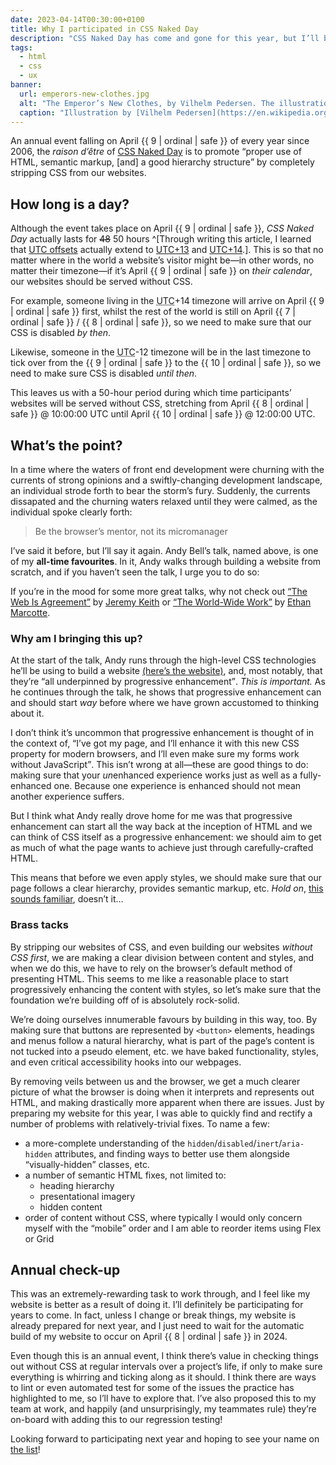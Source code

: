 ```yaml
---
date: 2023-04-14T00:30:00+0100
title: Why I participated in CSS Naked Day
description: "CSS Naked Day has come and gone for this year, but I’ll be making it a point to participate for many years to come."
tags:
  - html
  - css
  - ux
banner:
  url: emperors-new-clothes.jpg
  alt: "The Emperor’s New Clothes, by Vilhelm Pedersen. The illustration depicts a royal parade where the emperor is wearing just his undergarments, and the onlooking spectators display shocked expressions on their faces."
  caption: "Illustration by [Vilhelm Pedersen](https://en.wikipedia.org/wiki/Vilhelm_Pedersen). Taken from [Wikipedia](https://en.wikipedia.org/wiki/The_Emperor%27s_New_Clothes)."
---
```


An annual event falling on April {{ 9 | ordinal | safe }} of every year since 2006, the <dfn title="the reason for existing">raison d’être</dfn> of [CSS Naked Day](https://css-naked-day.github.io/) is to promote <q id="cssnakedday-quote">proper use of HTML, semantic markup, [and] a good hierarchy structure</q> by completely stripping CSS from our websites.

## How long is a day?

Although the event takes place on April {{ 9 | ordinal | safe }}, *CSS Naked Day* actually lasts for <s>48</s> 50 hours ^[Through writing this article, I learned that [UTC offsets](https://en.wikipedia.org/wiki/List_of_UTC_offsets) actually extend to [UTC+13](https://en.wikipedia.org/wiki/UTC%2B13:00) and [UTC+14](https://en.wikipedia.org/wiki/UTC%2B14:00).]. This is so that no matter where in the world a website’s visitor might be—in other words, no matter their timezone—if it’s April {{ 9 | ordinal | safe }} on *their calendar*, our websites should be served without CSS.

For example, someone living in the <abbr title="Coordinated Universal Time">UTC</abbr>+14 timezone will arrive on April {{ 9 | ordinal | safe }} first, whilst the rest of the world is still on April {{ 7 | ordinal | safe }} / {{ 8 | ordinal | safe }}, so we need to make sure that our CSS is disabled *by then*.

Likewise, someone in the <abbr title="Coordinated Universal Time">UTC</abbr>-12 timezone will be in the last timezone to tick over from the {{ 9 | ordinal | safe }} to the {{ 10 | ordinal | safe }}, so we need to make sure CSS is disabled *until then*.

This leaves us with a 50-hour period during which time participants’ websites will be served without CSS, stretching from <time datetime="2023-04-08T10:00:00Z">April {{ 8 | ordinal | safe }} @ 10:00:00 UTC</time> until <time datetime="2023-04-10T12:00:00Z">April {{ 10 | ordinal | safe }} @ 12:00:00 UTC</time>.

## What’s the point?

In a time where the waters of front end development were churning with the currents of strong opinions and a swiftly-changing development landscape, an individual strode forth to bear the storm’s fury. Suddenly, the currents dissapated and the churning waters relaxed until they were calmed, as the individual spoke clearly forth:

> Be the browser’s mentor, not its micromanager

I’ve said it before, but I’ll say it again. Andy Bell’s talk, named above, is one of my **all-time favourites**. In it, Andy walks through building a website from scratch, and if you haven’t seen the talk, I urge you to do so:

<c-youtube slug="5uhIiI9Ld5M" label="Andy Bell – Be the browser’s mentor, not its micromanager"></c-youtube>

<aside class="inline-aside" style="--inset-block-start: -5em">
    <div class=" [ box ] ">
        <p>If you’re in the mood for some more great talks, why not check out <a href="https://www.youtube.com/watch?v=F3OpvEX2fhs"><q>The Web Is Agreement</q></a> by <a href="https://adactio.com/">Jeremy Keith</a> or <a href="https://www.youtube.com/watch?v=H9DTDbnwQyE"><q>The World-Wide Work</q></a> by <a href="">Ethan Marcotte</a>.</p>
    </div>
</aside>

### Why am I bringing this up?

At the start of the talk, Andy runs through the high-level CSS technologies he’ll be using to build a website [(here’s the website)](https://buildexcellentwebsit.es/), and, most notably, that they’re <q>all underpinned by progressive enhancement</q>. *This is important.* As he continues through the talk, he shows that progressive enhancement can and should start *way* before where we have grown accustomed to thinking about it.

I don’t think it’s uncommon that progressive enhancement is thought of in the context of, <q>I’ve got my page, and I’ll enhance it with this new CSS property for modern browsers, and I’ll even make sure my forms work without JavaScript</q>. This isn’t wrong at all—these are good things to do: making sure that your *un*enhanced experience works just as well as a fully-enhanced one. Because one experience is enhanced should not mean another experience suffers.

But I think what Andy really drove home for me was that progressive enhancement can start all the way back at the inception of HTML and we can think of CSS itself as a progressive enhancement: we should aim to get as much of what the page wants to achieve just through carefully-crafted HTML.

This means that before we even apply styles, we should make sure that our page follows a clear hierarchy, provides semantic markup, etc. *Hold on*, [this sounds familiar](#cssnakedday-quote), doesn’t it…

### Brass tacks

By stripping our websites of CSS, and even building our websites *without CSS first*, we are making a clear division between content and styles, and when we do this, we have to rely on the browser’s default method of presenting HTML. This seems to me like a reasonable place to start progressively enhancing the content with styles, so let’s make sure that the foundation we’re building off of is absolutely rock-solid.

We’re doing ourselves innumerable favours by building in this way, too. By making sure that buttons are represented by `<button>` elements, headings and menus follow a natural hierarchy, what is part of the page’s content is not tucked into a pseudo element, etc. we have baked functionality, styles, and even critical accessibility hooks into our webpages.

By removing veils between us and the browser, we get a much clearer picture of what the browser is doing when it interprets and represents out HTML, and making drastically more apparent when there are issues. Just by preparing my website for this year, I was able to quickly find and rectify a number of problems with relatively-trivial fixes. To name a few:

- a more-complete understanding of the `hidden`/`disabled`/`inert`/`aria-hidden` attributes, and finding ways to better use them alongside <q>visually-hidden</q> classes, etc.
- a number of semantic HTML fixes, not limited to:
  - heading hierarchy
  - presentational imagery
  - hidden content
- order of content without CSS, where typically I would only concern myself with the <q>mobile</q> order and I am able to reorder items using Flex or Grid

## Annual check-up

This was an extremely-rewarding task to work through, and I feel like my website is better as a result of doing it. I’ll definitely be participating for years to come. In fact, unless I change or break things, my website is already prepared for next year, and I just need to wait for the automatic build of my website to occur on April {{ 8 | ordinal | safe }} in 2024.

Even though this is an annual event, I think there’s value in checking things out without CSS at regular intervals over a project’s life, if only to make sure everything is whirring and ticking along as it should. I think there are ways to lint or even automated test for some of the issues the practice has highlighted to me, so I’ll have to explore that. I’ve also proposed this to my team at work, and happily (and unsurprisingly, my teammates rule) they’re on-board with adding this to our regression testing!

Looking forward to participating next year and hoping to see your name on [the list](https://css-naked-day.github.io/2023.html)!
